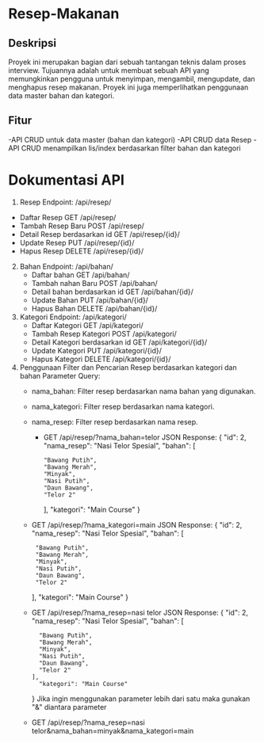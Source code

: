 # Resep-Makanan

## Deskripsi

Proyek ini merupakan bagian dari sebuah tantangan teknis dalam proses interview. 
Tujuannya adalah untuk membuat sebuah API yang memungkinkan pengguna untuk menyimpan, mengambil, mengupdate, dan menghapus resep makanan.
Proyek ini juga memperlihatkan penggunaan data master bahan dan kategori.

## Fitur
-API CRUD untuk data master (bahan dan kategori)
-API CRUD data Resep
-API CRUD menampilkan lis/index berdasarkan filter bahan dan kategori

# Dokumentasi API

1. Resep
  Endpoint: /api/resep/
  - Daftar Resep
    GET /api/resep/
  - Tambah Resep Baru
    POST /api/resep/
  - Detail Resep berdasarkan id
    GET /api/resep/{id}/
  - Update Resep
    PUT /api/resep/{id}/
  - Hapus Resep
    DELETE /api/resep/{id}/
2. Bahan
   Endpoint: /api/bahan/
    - Daftar bahan
      GET /api/bahan/
    - Tambah nahan Baru
      POST /api/bahan/
    - Detail bahan berdasarkan id
      GET /api/bahan/{id}/
    - Update Bahan
      PUT /api/bahan/{id}/
    - Hapus Bahan
      DELETE /api/bahan/{id}/
3. Kategori
   Endpoint: /api/kategori/
    - Daftar Kategori
      GET /api/kategori/
    - Tambah Resep Kategori
      POST /api/kategori/
    - Detail Kategori berdasarkan id
      GET /api/kategori/{id}/
    - Update Kategori
      PUT /api/kategori/{id}/
    - Hapus Kategori
      DELETE /api/kategori/{id}/
4. Penggunaan Filter dan Pencarian Resep berdasarkan kategori dan bahan
   Parameter Query:
    - nama_bahan: Filter resep berdasarkan nama bahan yang digunakan.
    - nama_kategori: Filter resep berdasarkan nama kategori.
    - nama_resep: Filter resep berdasarkan nama resep.
      - GET /api/resep/?nama_bahan=telor
      JSON Response:
                    {
        "id": 2,
        "nama_resep": "Nasi Telor Spesial",
        "bahan": [
      
            "Bawang Putih",
            "Bawang Merah",
            "Minyak",
            "Nasi Putih",
            "Daun Bawang",
            "Telor 2"
          ],
            "kategori": "Main Course"
        }
     - GET /api/resep/?nama_kategori=main
       JSON Response:
       {
        "id": 2,
        "nama_resep": "Nasi Telor Spesial",
        "bahan": [
      
            "Bawang Putih",
            "Bawang Merah",
            "Minyak",
            "Nasi Putih",
            "Daun Bawang",
            "Telor 2"
          ],
            "kategori": "Main Course"
        }
    - GET /api/resep/?nama_resep=nasi telor
      JSON Response:
       {
        "id": 2,
        "nama_resep": "Nasi Telor Spesial",
        "bahan": [
      
            "Bawang Putih",
            "Bawang Merah",
            "Minyak",
            "Nasi Putih",
            "Daun Bawang",
            "Telor 2"
          ],
            "kategori": "Main Course"
        }
    Jika ingin menggunakan parameter lebih dari satu maka gunakan "&" diantara parameter
    - GET /api/resep/?nama_resep=nasi telor&nama_bahan=minyak&nama_kategori=main
  

    



